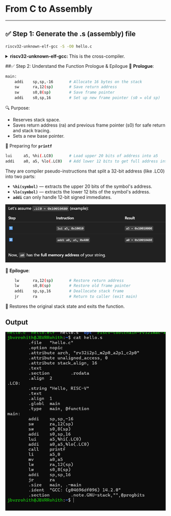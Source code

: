 # From C to Assembly

---

## ✅ Step 1: Generate the .s (assembly) file
```bash
riscv32-unknown-elf-gcc -S -O0 hello.c
```
<details>
  
<summary><strong>riscv32-unknown-elf-gcc:</strong> This is the cross-compiler.</summary>
  
- **`-S`**: tells the compiler to stop after generating assembly.
- **`O0`**: disables optimization, so the output is easier to read.
- This produces hello.s, which contains RISC-V assembly code.

</details>

##✅ Step 2: Understand the Function Prologue & Epilogue
🔹 **Prologue**:
```bash
main:
    addi    sp,sp,-16       # Allocate 16 bytes on the stack
    sw      ra,12(sp)       # Save return address
    sw      s0,8(sp)        # Save frame pointer
    addi    s0,sp,16        # Set up new frame pointer (s0 = old sp)
```
🔍 Purpose:
- Reserves stack space.
- Saves return address (ra) and previous frame pointer (s0) for safe return and stack tracing.
- Sets a new base pointer.

🔹 Preparing for **`printf`**
```bash
lui     a5, %hi(.LC0)       # Load upper 20 bits of address into a5
addi    a0, a5, %lo(.LC0)   # Add lower 12 bits to get full address into a0
```
They are compiler pseudo-instructions that split a 32-bit address (like .LC0) into two parts:

- **`%hi(symbol)`** — extracts the upper 20 bits of the symbol's address.
- **`%lo(symbol)`** — extracts the lower 12 bits of the symbol's address.
- **`addi`** can only handle 12-bit signed immediates.
  
![image](./assets/t1.png)

🔹 **Epilogue**:
```bash
    lw      ra,12(sp)       # Restore return address
    lw      s0,8(sp)        # Restore old frame pointer
    addi    sp,sp,16        # Deallocate stack frame
    jr      ra              # Return to caller (exit main)
```
🔁 Restores the original stack state and exits the function.

## Output

![image](./assets/t2.png)
